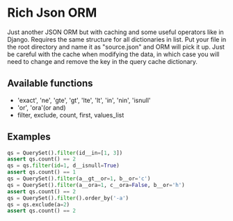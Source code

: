 # Rich Json ORM #

Just another JSON ORM but with caching and some useful operators like in Django. Requires the same structure for all dictionaries in list. Put your file in the root directory and name it as "source.json" and ORM will pick it up. Just be careful with the cache when modifying the data, in which case you will need to change and remove the key in the query cache dictionary.

## Available functions ##
- 'exact', 'ne', 'gte', 'gt', 'lte', 'lt', 'in', 'nin', 'isnull'
- 'or', 'ora'(or and)
- filter, exclude, count, first, values_list

## Examples ##
```python
qs = QuerySet().filter(id__in=[1, 3])
assert qs.count() == 2
qs = qs.filter(id=1, d__isnull=True)
assert qs.count() == 1
qs = QuerySet().filter(a__gt__or=1, b__or='c')
qs = QuerySet().filter(a__ora=1, c__ora=False, b__or='h')
assert qs.count() == 2
qs = QuerySet().filter().order_by('-a')
qs = qs.exclude(a=2)
assert qs.count() == 2
```
